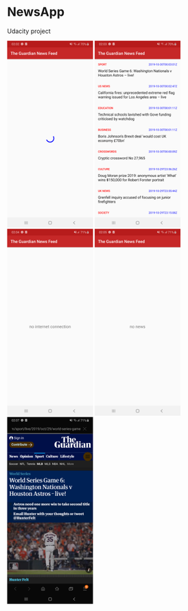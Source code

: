 # NewsApp
Udacity project

<img src="device-2019-10-30-020321.png" width="200"/> <img src="device-2019-10-30-020350.png" width="200"/> <img src="device-2019-10-30-020453.png" width="200"/> <img src="device-2019-10-30-020607.png" width="200"/> <img src="device-2019-10-30-020737.png" width="200"/>
